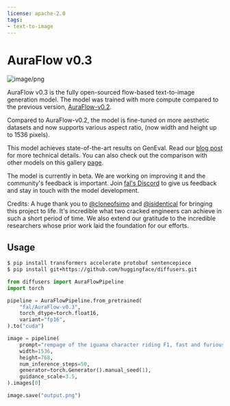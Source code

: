 ```yaml
---
license: apache-2.0
tags:
- text-to-image
---
```

# AuraFlow v0.3


![image/png](https://cdn-uploads.huggingface.co/production/uploads/6311151c64939fabc00c8436/BcH5xyGCGNnkmPC-OPS9z.png)


AuraFlow v0.3 is the fully open-sourced flow-based text-to-image generation model. The model was trained with more compute compared to the previous version, [AuraFlow-v0.2](https://huggingface.co/fal/AuraFlow-v0.2).

Compared to AuraFlow-v0.2, the model is fine-tuned on more aesthetic datasets and now supports various aspect ratio, (now width and height up to 1536 pixels).

This model achieves state-of-the-art results on GenEval. Read our [blog post](https://blog.fal.ai/auraflow/) for more technical details. You can also check out the comparison with other models on this gallery [page](https://cloneofsimo.github.io/compare_aura_sd3/).

The model is currently in beta. We are working on improving it and the community's feedback is important.
Join [fal's Discord](https://discord.gg/fal-ai) to give us feedback and stay in touch with the model development.

Credits: A huge thank you to [@cloneofsimo](https://twitter.com/cloneofsimo) and [@isidentical](https://twitter.com/isidentical) for bringing this project to life. It's incredible what two cracked engineers can achieve in
such a short period of time. We also extend our gratitude to the incredible researchers whose prior work laid the foundation for our efforts.

## Usage

```bash
$ pip install transformers accelerate protobuf sentencepiece
$ pip install git+https://github.com/huggingface/diffusers.git
```

```python
from diffusers import AuraFlowPipeline
import torch

pipeline = AuraFlowPipeline.from_pretrained(
    "fal/AuraFlow-v0.3",
    torch_dtype=torch.float16,
    variant="fp16",
).to("cuda")

image = pipeline(
    prompt="rempage of the iguana character riding F1, fast and furious, cinematic movie poster",
    width=1536,
    height=768,
    num_inference_steps=50, 
    generator=torch.Generator().manual_seed(1),
    guidance_scale=3.5,
).images[0]

image.save("output.png")
```